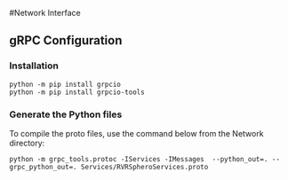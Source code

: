 #Network Interface

## gRPC Configuration
### Installation
```
python -m pip install grpcio
python -m pip install grpcio-tools
```

### Generate the Python files
To compile the proto files, use the command below from the Network directory:
```
python -m grpc_tools.protoc -IServices -IMessages  --python_out=. --grpc_python_out=. Services/RVRSpheroServices.proto
```


